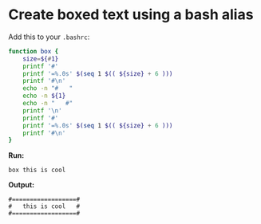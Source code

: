 # Create boxed text using a bash alias

Add this to your `.bashrc`:

```bash
function box {
    size=${#1}
    printf '#'
    printf '=%.0s' $(seq 1 $(( ${size} + 6 )))
    printf '#\n'
    echo -n "#   "
    echo -n ${1}
    echo -n "   #"
    printf '\n'
    printf '#'
    printf '=%.0s' $(seq 1 $(( ${size} + 6 )))
    printf '#\n'
}
```

__Run:__

```
box this is cool
```

__Output:__

```
#==================#
#   this is cool   #
#==================#
```